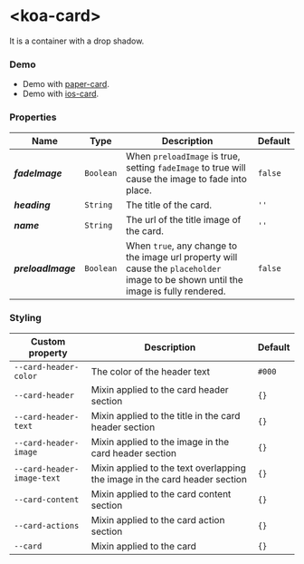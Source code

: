 # &lt;koa-card&gt;

It is a container with a drop shadow.

### Demo

* Demo with [paper-card](https://elements.polymer-project.org/elements/paper-card?view=demo).
* Demo with [ios-card](https://kingofapp.github.io/ios-card).

### Properties

Name | Type | Description | Default
-----|------|-------------|--------
***fadeImage*** | `Boolean` | When `preloadImage` is true, setting `fadeImage` to true will cause the image to fade into place. | `false`
***heading*** | `String` | The title of the card. | `''`
***name*** | `String` | The url of the title image of the card. | `''`
***preloadImage*** | `Boolean` | When `true`, any change to the image url property will cause the `placeholder` image to be shown until the image is fully rendered. | `false`

### Styling

Custom property | Description | Default
----------------|-------------|--------
`--card-header-color` | The color of the header text | `#000`
`--card-header` | Mixin applied to the card header section | `{}`
`--card-header-text` | Mixin applied to the title in the card header section | `{}`
`--card-header-image` | Mixin applied to the image in the card header section | `{}`
`--card-header-image-text` | Mixin applied to the text overlapping the image in the card header section | `{}`
`--card-content` | Mixin applied to the card content section| `{}`
`--card-actions` | Mixin applied to the card action section | `{}`
`--card` | Mixin applied to the card | `{}`
